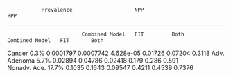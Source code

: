                Prevalence                    NPP                                      PPP              
-------------  -----------  ---------------  ----------  ----------  ---------------  --------  -------
                            Combined Model   FIT         Both        Combined Model   FIT       Both   
Cancer         0.3%         0.0001797        0.0007742   4.628e-05   0.01726          0.07204   0.3118 
Adv. Adenoma   5.7%         0.02894          0.04786     0.02418     0.179            0.286     0.591  
Nonadv. Ade.   17.7%        0.1035           0.1643      0.09547     0.4211           0.4539    0.7376 
